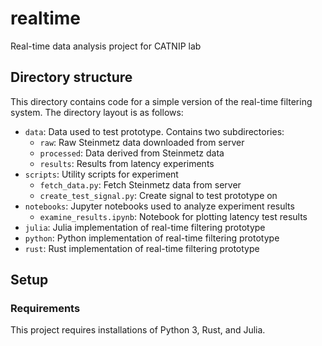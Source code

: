 # realtime

Real-time data analysis project for CATNIP lab

## Directory structure

This directory contains code for a simple version of the real-time filtering system. The directory layout is as follows:

- `data`: Data used to test prototype. Contains two subdirectories:
    - `raw`: Raw Steinmetz data downloaded from server 
    - `processed`: Data derived from Steinmetz data
    - `results`: Results from latency experiments
- `scripts`: Utility scripts for experiment
    - `fetch_data.py`: Fetch Steinmetz data from server
    - `create_test_signal.py`: Create signal to test prototype on
- `notebooks`: Jupyter notebooks used to analyze experiment results
    - `examine_results.ipynb`: Notebook for plotting latency test results
- `julia`: Julia implementation of real-time filtering prototype
- `python`: Python implementation of real-time filtering prototype
- `rust`: Rust implementation of real-time filtering prototype

## Setup

### Requirements

This project requires installations of Python 3, Rust, and Julia.

